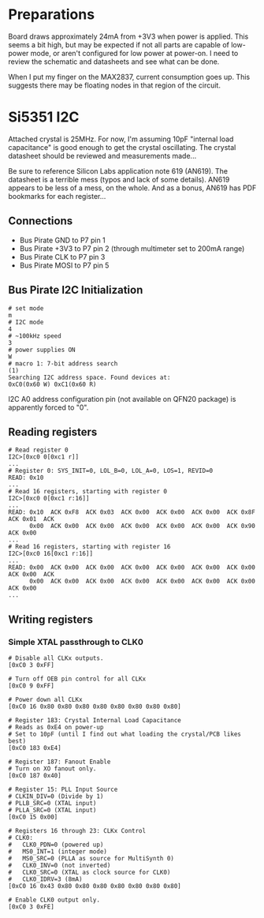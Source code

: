 # Preparations

Board draws approximately 24mA from +3V3 when power is applied. This seems a bit high, but may be expected if not all parts are capable of low-power mode, or aren't configured for low power at power-on. I need to review the schematic and datasheets and see what can be done.

When I put my finger on the MAX2837, current consumption goes up. This suggests there may be floating nodes in that region of the circuit.

# Si5351 I2C

Attached crystal is 25MHz. For now, I'm assuming 10pF "internal load capacitance" is good enough to get the crystal oscillating. The crystal datasheet should be reviewed and measurements made...

Be sure to reference Silicon Labs application note 619 (AN619). The datasheet is a terrible mess (typos and lack of some details). AN619 appears to be less of a mess, on the whole. And as a bonus, AN619 has PDF bookmarks for each register...

## Connections

* Bus Pirate GND to P7 pin 1
* Bus Pirate +3V3 to P7 pin 2 (through multimeter set to 200mA range)
* Bus Pirate CLK to P7 pin 3
* Bus Pirate MOSI to P7 pin 5

## Bus Pirate I2C Initialization

    # set mode
    m
    # I2C mode
    4
    # ~100kHz speed
    3
    # power supplies ON
    W
    # macro 1: 7-bit address search
    (1)
    Searching I2C address space. Found devices at:
    0xC0(0x60 W) 0xC1(0x60 R) 

I2C A0 address configuration pin (not available on QFN20 package) is apparently forced to "0".

## Reading registers

    # Read register 0
    I2C>[0xc0 0[0xc1 r]]
    ...
    # Register 0: SYS_INIT=0, LOL_B=0, LOL_A=0, LOS=1, REVID=0
    READ: 0x10
    ...
    # Read 16 registers, starting with register 0
    I2C>[0xc0 0[0xc1 r:16]]
    ...
    READ: 0x10  ACK 0xF8  ACK 0x03  ACK 0x00  ACK 0x00  ACK 0x00  ACK 0x8F  ACK 0x01  ACK
          0x00  ACK 0x00  ACK 0x00  ACK 0x00  ACK 0x00  ACK 0x00  ACK 0x90  ACK 0x00
    ...
    # Read 16 registers, starting with register 16
    I2C>[0xc0 16[0xc1 r:16]]
    ...
    READ: 0x00  ACK 0x00  ACK 0x00  ACK 0x00  ACK 0x00  ACK 0x00  ACK 0x00  ACK 0x00  ACK
          0x00  ACK 0x00  ACK 0x00  ACK 0x00  ACK 0x00  ACK 0x00  ACK 0x00  ACK 0x00 
    ...

## Writing registers

### Simple XTAL passthrough to CLK0

    # Disable all CLKx outputs.
    [0xC0 3 0xFF]

    # Turn off OEB pin control for all CLKx
    [0xC0 9 0xFF]

    # Power down all CLKx
    [0xC0 16 0x80 0x80 0x80 0x80 0x80 0x80 0x80 0x80]

    # Register 183: Crystal Internal Load Capacitance
    # Reads as 0xE4 on power-up
    # Set to 10pF (until I find out what loading the crystal/PCB likes best)
    [0xC0 183 0xE4]

    # Register 187: Fanout Enable
    # Turn on XO fanout only.
    [0xC0 187 0x40]

    # Register 15: PLL Input Source
    # CLKIN_DIV=0 (Divide by 1)
    # PLLB_SRC=0 (XTAL input)
    # PLLA_SRC=0 (XTAL input)
    [0xC0 15 0x00]

    # Registers 16 through 23: CLKx Control
    # CLK0:
    #   CLK0_PDN=0 (powered up)
    #   MS0_INT=1 (integer mode)
    #   MS0_SRC=0 (PLLA as source for MultiSynth 0)
    #   CLK0_INV=0 (not inverted)
    #   CLK0_SRC=0 (XTAL as clock source for CLK0)
    #   CLK0_IDRV=3 (8mA)
    [0xC0 16 0x43 0x80 0x80 0x80 0x80 0x80 0x80 0x80]

    # Enable CLK0 output only.
    [0xC0 3 0xFE]

